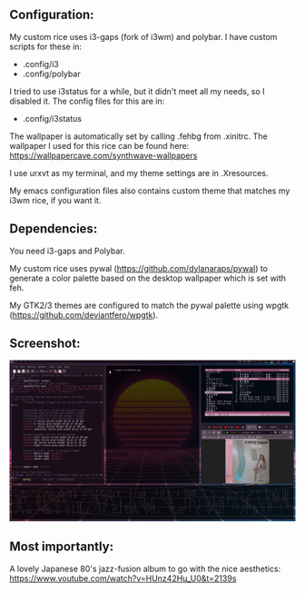 ## Configuration:

My custom rice uses i3-gaps (fork of i3wm) and polybar. I have custom scripts for these in:

* .config/i3
* .config/polybar

I tried to use i3status for a while, but it didn't meet all my needs, so I disabled it. The config files for this are in:

* .config/i3status

The wallpaper is automatically set by calling .fehbg from .xinitrc. The wallpaper I used for this rice can be found here: https://wallpapercave.com/synthwave-wallpapers

I use urxvt as my terminal, and my theme settings are in .Xresources.

My emacs configuration files also contains custom theme that matches my i3wm rice, if you want it.

## Dependencies:

You need i3-gaps and Polybar.

My custom rice uses pywal (https://github.com/dylanaraps/pywal) to generate a color palette based on the desktop wallpaper which is set with feh.

My GTK2/3 themes are configured to match the pywal palette using wpgtk (https://github.com/deviantfero/wpgtk).

## Screenshot:
![Alt text](screenshot.jpg?raw=true "Screenshot")

## Most importantly:

A lovely Japanese 80's jazz-fusion album to go with the nice aesthetics:
https://www.youtube.com/watch?v=HUnz42Hu_U0&t=2139s
